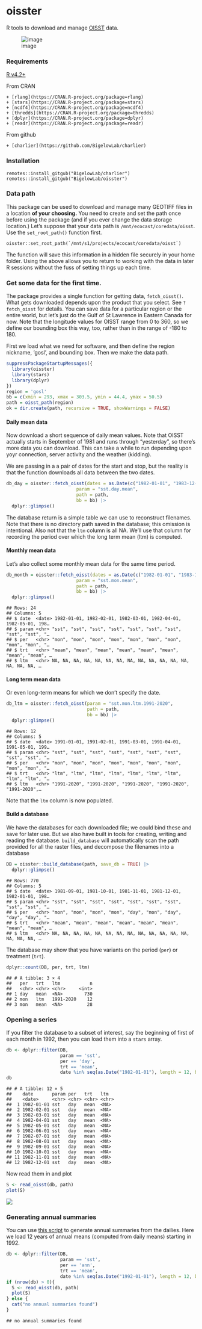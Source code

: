 oisster
================

R tools to download and manage
[OISST](https://psl.noaa.gov/data/gridded/data.noaa.oisst.v2.highres.html)
data.

<figure>
<img
src="https://psl.noaa.gov/data/gridded/images/small/noaahighres.png"
alt="image" />
<figcaption aria-hidden="true">image</figcaption>
</figure>

### Requirements

[R v4.2+](https://www.r-project.org/)

From CRAN

    + [rlang](https://CRAN.R-project.org/package=rlang)
    + [stars](https://CRAN.R-project.org/package=stars)
    + [ncdf4](https://CRAN.R-project.org/package=ncdf4)
    + [thredds](https://CRAN.R-project.org/package=thredds)
    + [dplyr](https://CRAN.R-project.org/package=dplyr)
    + [readr](https://CRAN.R-project.org/package=readr)

From github

    + [charlier](https://github.com/BigelowLab/charlier)

### Installation

    remotes::install_gitgub("BigelowLab/charlier")
    remotes::install_gitgub("BigelowLab/oisster")

### Data path

This package can be used to download and manage many GEOTIFF files in a
location **of your choosing.** You need to create and set the path once
before using the package (and if you ever change the data storage
location.) Let’s suppose that your data path is
`/mnt/ecocast/coredata/oisst`. Use the `set_root_path()` function first.

    oisster::set_root_path(`/mnt/s1/projects/ecocast/coredata/oisst`)

The function will save this information in a hidden file securely in
your home folder. Using the above allows you to return to working with
the data in later R sessions without the fuss of setting things up each
time.

### Get some data for the first time.

The package provides a single function for getting data,
`fetch_oisst()`. What gets downloaded depends upon the product that you
select. See `?fetch_oisst` for details. You can save data for a
particular region or the entire world, but let’s just do the Gulf of St
Lawrence in Eastern Canada for now. Note that the longitude values for
OISST range from 0 to 360, so we define our bounding box this way, too,
rather than in the range of -180 to 180.

First we load what we need for software, and then define the region
nickname, ‘gosl’, and bounding box. Then we make the data path.

``` r
suppressPackageStartupMessages({
  library(oisster)
  library(stars)
  library(dplyr)
})
region = 'gosl'
bb = c(xmin = 293, xmax = 303.5, ymin = 44.4, ymax = 50.5)
path = oisst_path(region)
ok = dir.create(path, recursive = TRUE, showWarnings = FALSE)
```

#### Daily mean data

Now download a short sequence of daily mean values. Note that OISST
actually starts in September of 1981 and runs through “yesterday”, so
there’s more data you can download. This can take a while to run
depending upon yoyr connection, server activity and the weather
(kidding).

We are passing in a a pair of dates for the start and stop, but the
reality is that the function downloads all data between the two dates.

``` r
db_day = oisster::fetch_oisst(dates = as.Date(c("1982-01-01", "1983-12-31")),
                          param = "sst.day.mean",
                          path = path,
                          bb = bb) |>
  dplyr::glimpse()
```

The database return is a simple table we can use to reconstruct
filenames. Note that there is no directory path saved in the database;
this omission is intentional. Also not that the `ltm` column is all NA.
We’ll use that column for recording the period over which the long term
mean (ltm) is computed.

#### Monthly mean data

Let’s also collect some monthly mean data for the same time period.

``` r
db_month = oisster::fetch_oisst(dates = as.Date(c("1982-01-01", "1983-12-31")),
                          param = "sst.mon.mean",
                          path = path,
                          bb = bb) |>
  dplyr::glimpse()
```

    ## Rows: 24
    ## Columns: 5
    ## $ date  <date> 1982-01-01, 1982-02-01, 1982-03-01, 1982-04-01, 1982-05-01, 198…
    ## $ param <chr> "sst", "sst", "sst", "sst", "sst", "sst", "sst", "sst", "sst", "…
    ## $ per   <chr> "mon", "mon", "mon", "mon", "mon", "mon", "mon", "mon", "mon", "…
    ## $ trt   <chr> "mean", "mean", "mean", "mean", "mean", "mean", "mean", "mean", …
    ## $ ltm   <chr> NA, NA, NA, NA, NA, NA, NA, NA, NA, NA, NA, NA, NA, NA, NA, NA, …

#### Long term mean data

Or even long-term means for which we don’t specify the date.

``` r
db_ltm = oisster::fetch_oisst(param = "sst.mon.ltm.1991-2020",
                              path = path,
                              bb = bb) |>
  dplyr::glimpse()
```

    ## Rows: 12
    ## Columns: 5
    ## $ date  <date> 1991-01-01, 1991-02-01, 1991-03-01, 1991-04-01, 1991-05-01, 199…
    ## $ param <chr> "sst", "sst", "sst", "sst", "sst", "sst", "sst", "sst", "sst", "…
    ## $ per   <chr> "mon", "mon", "mon", "mon", "mon", "mon", "mon", "mon", "mon", "…
    ## $ trt   <chr> "ltm", "ltm", "ltm", "ltm", "ltm", "ltm", "ltm", "ltm", "ltm", "…
    ## $ ltm   <chr> "1991-2020", "1991-2020", "1991-2020", "1991-2020", "1991-2020",…

Note that the `ltm` column is now populated.

#### Build a database

We have the databases for each downloaded file; we could bind these and
save for later use. But we also have built in tools for creating,
writing and reading the database. `build_database` will automatically
scan the path provided for all the raster files, and decompose the
filenames into a database

``` r
DB = oisster::build_database(path, save_db = TRUE) |>
  dplyr::glimpse()
```

    ## Rows: 770
    ## Columns: 5
    ## $ date  <date> 1981-09-01, 1981-10-01, 1981-11-01, 1981-12-01, 1982-01-01, 198…
    ## $ param <chr> "sst", "sst", "sst", "sst", "sst", "sst", "sst", "sst", "sst", "…
    ## $ per   <chr> "mon", "mon", "mon", "mon", "day", "mon", "day", "day", "day", "…
    ## $ trt   <chr> "mean", "mean", "mean", "mean", "mean", "mean", "mean", "mean", …
    ## $ ltm   <chr> NA, NA, NA, NA, NA, NA, NA, NA, NA, NA, NA, NA, NA, NA, NA, NA, …


The database may show that you have variants on the period (`per`) or
treatment (`trt`).

``` r
dplyr::count(DB, per, trt, ltm)
```
    ## # A tibble: 3 × 4
    ##   per   trt   ltm           n
    ##   <chr> <chr> <chr>     <int>
    ## 1 day   mean  <NA>        730
    ## 2 mon   ltm   1991-2020    12
    ## 3 mon   mean  <NA>         28


### Opening a series

If you filter the database to a subset of interest, say the beginning of
first of each month in 1992, then you can load them into a `stars`
array.

``` r
db <- dplyr::filter(DB,
                    param == 'sst',
                    per == 'day',
                    trt == 'mean',
                    date %in% seq(as.Date("1982-01-01"), length = 12, by = "month"))
db
```

    ## # A tibble: 12 × 5
    ##    date       param per   trt   ltm  
    ##    <date>     <chr> <chr> <chr> <chr>
    ##  1 1982-01-01 sst   day   mean  <NA> 
    ##  2 1982-02-01 sst   day   mean  <NA> 
    ##  3 1982-03-01 sst   day   mean  <NA> 
    ##  4 1982-04-01 sst   day   mean  <NA> 
    ##  5 1982-05-01 sst   day   mean  <NA> 
    ##  6 1982-06-01 sst   day   mean  <NA> 
    ##  7 1982-07-01 sst   day   mean  <NA> 
    ##  8 1982-08-01 sst   day   mean  <NA> 
    ##  9 1982-09-01 sst   day   mean  <NA> 
    ## 10 1982-10-01 sst   day   mean  <NA> 
    ## 11 1982-11-01 sst   day   mean  <NA> 
    ## 12 1982-12-01 sst   day   mean  <NA>

Now read them in and plot

``` r
S <- read_oisst(db, path)
plot(S)
```

![](README_files/figure-gfm/read-1.png)<!-- -->

### Generating annual summaries

You can use [this script](inst/scripts/annual_summaries.R) to generate
annual summaries from the dailies. Here we load 12 years of annual means
(computed from daily means) starting in 1992.

``` r
db <- dplyr::filter(DB,
                    param == 'sst',
                    per == 'ann',
                    trt == 'mean',
                    date %in% seq(as.Date("1992-01-01"), length = 12, by = "year"))
if (nrow(db) > 0){
  S <- read_oisst(db, path)
  plot(S)
} else {
  cat("no annual summaries found")
}
```

    ## no annual summaries found
